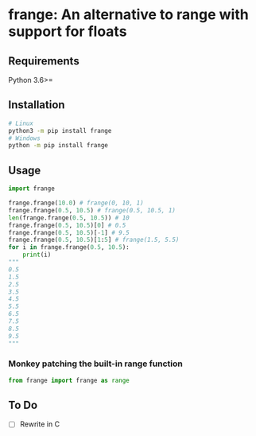 # frange: An alternative to range with support for floats

## Requirements
Python 3.6>=

## Installation
```bash
# Linux
python3 -m pip install frange
# Windows
python -m pip install frange
```

## Usage
```python
import frange

frange.frange(10.0) # frange(0, 10, 1)
frange.frange(0.5, 10.5) # frange(0.5, 10.5, 1)
len(frange.frange(0.5, 10.5)) # 10
frange.frange(0.5, 10.5)[0] # 0.5
frange.frange(0.5, 10.5)[-1] # 9.5
frange.frange(0.5, 10.5)[1:5] # frange(1.5, 5.5)
for i in frange.frange(0.5, 10.5):
    print(i) 
"""
0.5
1.5
2.5
3.5
4.5
5.5
6.5
7.5
8.5
9.5
"""
```

### Monkey patching the built-in range function
```python
from frange import frange as range
```

## To Do
* [ ] Rewrite in C